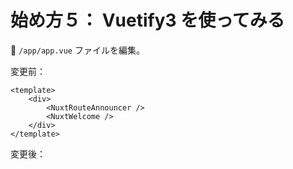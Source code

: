 # 始め方５： Vuetify3 を使ってみる

📄 `/app/app.vue` ファイルを編集。  

変更前：  

```vue
<template>
    <div>
        <NuxtRouteAnnouncer />
        <NuxtWelcome />
    </div>
</template>
```

変更後：  


```vue
```
